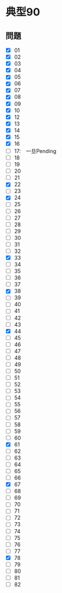 # 典型90

## 問題

- [x] 01
- [x] 02
- [x] 03
- [x] 04
- [x] 05
- [x] 06
- [x] 07
- [x] 08
- [x] 09
- [x] 10
- [x] 12
- [x] 13
- [x] 14
- [x] 15
- [x] 16
- [ ] 17:　一旦Pending
- [ ] 18
- [ ] 19
- [ ] 20
- [ ] 21
- [x] 22
- [ ] 23
- [x] 24
- [ ] 25
- [ ] 26
- [ ] 27
- [ ] 28
- [ ] 29
- [ ] 30
- [ ] 31
- [ ] 32
- [x] 33
- [ ] 34
- [ ] 35
- [ ] 36
- [ ] 37
- [x] 38
- [ ] 39
- [ ] 40
- [ ] 41
- [ ] 42
- [ ] 43
- [x] 44
- [ ] 45
- [ ] 46
- [ ] 47
- [ ] 48
- [ ] 49
- [ ] 50
- [ ] 51
- [ ] 52
- [ ] 53
- [ ] 54
- [ ] 55
- [ ] 56
- [ ] 57
- [ ] 58
- [ ] 59
- [ ] 60
- [x] 61
- [ ] 62
- [ ] 63
- [ ] 64
- [ ] 65
- [ ] 66
- [x] 67
- [ ] 68
- [ ] 69
- [ ] 70
- [ ] 71
- [ ] 72
- [ ] 73
- [ ] 74
- [ ] 75
- [ ] 76
- [ ] 77
- [x] 78
- [ ] 79
- [ ] 80
- [ ] 81
- [ ] 82

